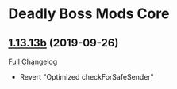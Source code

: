 # Deadly Boss Mods Core

## [1.13.13b](https://github.com/DeadlyBossMods/DBM-Classic/tree/1.13.13b) (2019-09-26)
[Full Changelog](https://github.com/DeadlyBossMods/DBM-Classic/compare/1.13.13...1.13.13b)

- Revert "Optimized checkForSafeSender"  
